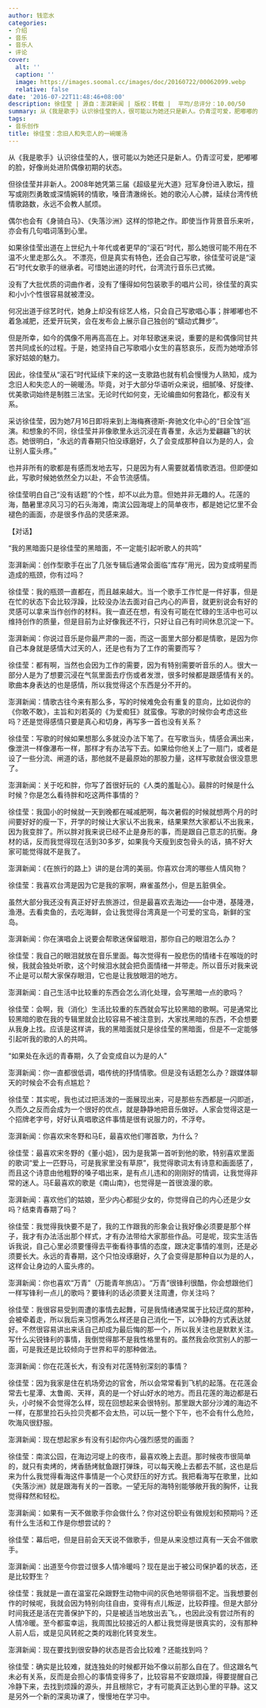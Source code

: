 ```yaml
---
author: 钱恋水
categories:
- 介绍
- 音乐
- 音乐人
- 评论
cover:
  alt: ''
  caption: ''
  image: https://images.soomal.cc/images/doc/20160722/00062099.webp
  relative: false
date: '2016-07-22T11:48:46+08:00'
description: 徐佳莹 | 源自：澎湃新闻 | 版权：转载 |  平均/总评分：10.00/50
summary: 从《我是歌手》认识徐佳莹的人，很可能以为她还只是新人。仍青涩可爱，肥嘟嘟的脸，好像尚处进阶偶像初期的状态。但徐佳莹并非新人。2008年她凭第三届《超级星光大道》冠军身份进入歌坛，擅写或刚烈勇敢或深情婉转的情歌，嗓音清澈绵长……
tags:
- 音乐创作
title: 徐佳莹：念旧人和失恋人的一碗暖汤
---
```


从《我是歌手》认识徐佳莹的人，很可能以为她还只是新人。仍青涩可爱，肥嘟嘟的脸，好像尚处进阶偶像初期的状态。

但徐佳莹并非新人。2008年她凭第三届《超级星光大道》冠军身份进入歌坛，擅写或刚烈勇敢或深情婉转的情歌，嗓音清澈绵长。她的歌沁人心脾，延续台湾传统情歌路数，永远不会教人腻烦。

偶尔也会有《身骑白马》、《失落沙洲》这样的惊艳之作。即使当作背景音乐来听，亦会有几句唱词落到心里。

如果徐佳莹出道在上世纪九十年代或者更早的“滚石”时代，那么她很可能不用在不温不火里走那么久。
不漂亮，但是真实有特色，还会自己写歌，徐佳莹可说是“滚石”时代女歌手的继承者。可惜她出道的时代，台湾流行音乐已式微。

没有了大批优质的词曲作者，没有了懂得如何包装歌手的唱片公司，徐佳莹的真实和小小个性很容易就被湮没。

何况出道于综艺时代，她身上却没有综艺人格，只会自己写歌唱心事；胖嘟嘟也不着急减肥，还爱开玩笑，会在发布会上展示自己独创的“蠕动式舞步”。

但是所幸，如今的偶像不用再高高在上。对年轻歌迷来说，重要的是和偶像同甘共苦共同成长的过程。于是，她坚持自己写歌唱小女生的喜怒哀乐，反而为她增添邻家好姑娘的魅力。

因此，徐佳莹从“滚石”时代延续下来的这一支歌路也就有机会慢慢为人熟知，成为念旧人和失恋人的一碗暖汤。毕竟，对于大部分华语听众来说，细腻嗓、好旋律、优美歌词始终是制胜三法宝。无论时代如何变，无论编曲如何套路化，都没有关系。

采访徐佳莹，因为她7月16日即将来到上海梅赛德斯-奔驰文化中心的“日全蚀”巡演。和想象的不同，徐佳莹并非像歌里永远沉浸在青春里，永远为爱翩翩飞的状态。她很明白，“永远的青春期只怕没琢磨好，久了会变成那种自以为是的人，会让别人蛮头疼。”

也并非所有的歌都是有感而发地去写，只是因为有人需要就着情歌洒泪。但即便如此，写歌时候她依然全力以赴，不会节流感情。

徐佳莹明白自己“没有话题”的个性，却不以此为意。但她并非无趣的人。花莲的海，酷暑里凉风习习的石头海滩，南滨公园海堤上的简单夜市，都是她记忆里不会褪色的画面，亦是很多作品的灵感来源。

【对话】

“我的黑暗面只是徐佳莹的黑暗面，不一定能引起听歌人的共鸣”

澎湃新闻：创作型歌手在出了几张专辑后通常会面临“库存”用光，因为变成明星而造成的瓶颈，你有过吗？

徐佳莹：我的瓶颈一直都在，而且越来越大。当一个歌手工作忙是一件好事，但是在忙的状态下会比较浮躁，比较没办法去面对自己内心的声音，就更别说会有好的灵感可以拿来当作创作的材料。我一直还在想，有没有可能在忙碌的生活中也可以维持创作的质量，但是目前为止好像我还不行，只好让自己有时间休息沉淀一下。

澎湃新闻：你说过音乐是你最严肃的一面，而这一面里大部分都是情歌，是因为你自己本身就是感情大过天的人，还是也有为了工作的需要而写？

徐佳莹：都有啊，当然也会因为工作的需要，因为有特别需要听音乐的人。很大一部分人是为了想要沉浸在气氛里面去疗伤或者发泄，很多时候都是跟感情有关的。歌曲本身表达的也是感情，所以我觉得这个东西是分不开的。

澎湃新闻：情歌古往今来有那么多，写的时候难免会有重复的意向，比如说你的《你敢不敢》，主旨和刘若英的《为爱痴狂》就蛮像。写歌的时候你会考虑这些吗？还是觉得感情只要是真心和切身，再写多一首也没有关系？

徐佳莹：写歌的时候如果想那么多就没办法下笔了。在写歌当头，情感会满出来，像泄洪一样像瀑布一样，那样才有办法写下去。如果给你他关上了一扇门，或者是设了一些分流、闸道的话，那他就不是最原始的那股力量，这样写歌就会很没意思了。

澎湃新闻：关于吃和胖，你写了首很好玩的《人类的羞耻心》。最胖的时候是什么时候？你是怎么看待胖和吃这两件事情的？

徐佳莹：我国小的时候就一天到晚都在喊减肥啊，每次暑假的时候就想两个月的时间要好好的瘦一下，开学的时候让大家认不出我来，结果果然大家都认不出我来，因为我变胖了。所以胖对我来说已经不止是身形的事，而是跟自己意志的抗衡。身材的话，反而我觉得现在活到30多岁，如果我今天瘦到皮包骨头的话，搞不好大家可能觉得就不是我了。

澎湃新闻：《在旅行的路上》讲的是台湾的美丽。你喜欢台湾的哪些人情风物？

徐佳莹：我喜欢台湾是因为它是我的家啊，麻雀虽然小，但是五脏俱全。

虽然大部分我还没有真正好好去旅游过，但是最喜欢去海边――台中港，基隆港，渔港。去看卖鱼的，去吃海鲜，会让我觉得台湾真是一个可爱的宝岛，新鲜的宝岛。

澎湃新闻：你在演唱会上说要会帮歌迷保留眼泪，那你自己的眼泪怎么办？

徐佳莹：我自己的眼泪就放在音乐里面。每次觉得有一股悲伤的情绪卡在喉咙的时候，我就会独处听歌，这个时候泪水就会把负面情绪一并带走。所以音乐对我来说不止是可以帮大家保存眼泪，它也是让我放眼泪的地方。

澎湃新闻：自己生活中比较重的东西会怎么消化处理，会写黑暗一点的歌吗？

徐佳莹：会啊，我（消化）生活比较重的东西就会写比较黑暗的歌啊。可是通常比较黑暗的歌在我的专辑里就会比较容易不被注意到，大家找黑暗的东西，不会想要从我身上找。应该是这样讲，我的黑暗面就只是徐佳莹的黑暗面，但是不一定能够引起听我的歌的人的共鸣。

“如果处在永远的青春期，久了会变成自以为是的人”

澎湃新闻：你一直都很低调，唱传统的抒情情歌。但是没有话题怎么办？跟媒体聊天的时候会不会有点尴尬？

徐佳莹：其实呢，我也试过把活泼的一面展现出来，可是那些东西都是一闪即逝，久而久之反而会成为一个很好的优点，就是静静地把音乐做好。人家会觉得这是一个招牌老字号，好好认真唱歌这件事情是很有说服力的，不浮夸。

澎湃新闻：你喜欢宋冬野和马E，最喜欢他们哪首歌，为什么？

徐佳莹：最喜欢宋冬野的《董小姐》，因为是我第一首听到他的歌，特别喜欢里面的歌词“爱上一匹野马，可是我家里没有草原”，我觉得歌词太有诗意和画面感了，而且这个诗意由他粗野的嗓子唱出来，是有点儿违和的刚刚好的情调，让我觉得非常的迷人。马E最喜欢的歌是《南山南》，也觉得是一首很浪漫的歌。

澎湃新闻：喜欢他们的姑娘，至少内心都挺少女的，你觉得自己的内心还是少女吗？结束青春期了吗？

徐佳莹：我觉得我快要不是了，我的工作跟我的形象会让我好像必须要是那个样子，我才有办法活出那个样式，才有办法带给大家那些作品。可是呢，现实生活告诉我说，自己心里必须要懂得去平衡看待事情的态度，跟决定事情的准则，还是必须要长大。永远的青春期，这个只怕没琢磨好，久了会变得是那种自以为是的人，这样会让身边的人蛮头疼的。

澎湃新闻：你也喜欢“万青”（万能青年旅店）。“万青”很锋利很酷，你会想跟他们一样写锋利一点儿的歌吗？要锋利的话必须要关注周遭，你关注吗？

徐佳莹：我很容易受到周遭的事情去起舞，可是我情绪通常属于比较迂腐的那种，会被牵着走，所以我后来习惯再怎么样还是自己消化一下，以冷静的方式表达就好。不然很容易讲出来话自己却成为最后悔的那一个，所以我关注也是默默关注。写什么尖锐锋利的事情，我倒觉得那不是我性格里有的。虽然我会欣赏别人的那一面，可是我还是比较倾向于世界和平的那种做法。

澎湃新闻：你在花莲长大，有没有对花莲特别深刻的事情？

徐佳莹：因为我家是住在机场旁边的官舍，所以会常常看到飞机的起落。在花莲会常去七星潭、太鲁阁、天祥，真的是一个好山好水的地方。而且花莲的海边都是石头，小时候不会觉得怎么样，现在回想起来会很特别。那里跟大部分沙滩的海边不一样，在那里捡石头捡贝壳都不会太热，可以玩一整个下午，也不会有什么危险，吹海风很舒服。

澎湃新闻：现在想起家乡有没有引起你内心强烈感觉的画面？

徐佳莹：南滨公园，在海边河堤上的夜市，最喜欢晚上去逛。那时候夜市很简单的，就只有卖烤的，烤香肠烤鱿鱼跟打弹珠，可以每天晚上去都去不腻，这也是后来为什么我觉得看海这件事情是一个心灵舒压的好方式。我把看海写在歌里，比如《失落沙洲》就是跟海有关的一首歌。一望无际的海特别能够敞开我的胸怀，让我觉得释然和轻松。

澎湃新闻：如果有一天不做歌手你会做什么？你对这份职业有做规划和预期吗？还有什么生活和工作是你想尝试的？

徐佳莹：幕后吧，但是目前会天天说不做歌手，但是从来没想过真有一天会不做歌手。

澎湃新闻：出道至今你尝过很多人情冷暖吗？现在是出于被公司保护着的状态，还是比较野生？

徐佳莹：我就是一直在温室花朵跟野生动物中间的灰色地带徘徊不定。当我想要创作的时候呢，我就会因为特别向往自由，变得有点儿叛逆，比较莽撞。但是大部分时间我还是活在完善保护下的，只是被适当地放出去飞。，也因此没有尝过所有的人情冷暖。至今都蛮幸运，我周围比较接近的人都让我觉得是很真实的，没有那种人前人后，或是见风转舵之类的戏剧化转变发生。

澎湃新闻：现在要找到很安静的状态是否会比较难？还能找到吗？

徐佳莹：确实是比较难，就连独处的时候都开始不像以前那么自在了。但这跟名气未必有关系，反而是会担心的事情变得多了，比较容易不安跟烦躁，得要提醒自己冷静下来，去找到烦躁的源头，并且根除它，才有可能真正达到心里的平静。这又是另外一个新的深奥功课了，慢慢地在学习中。